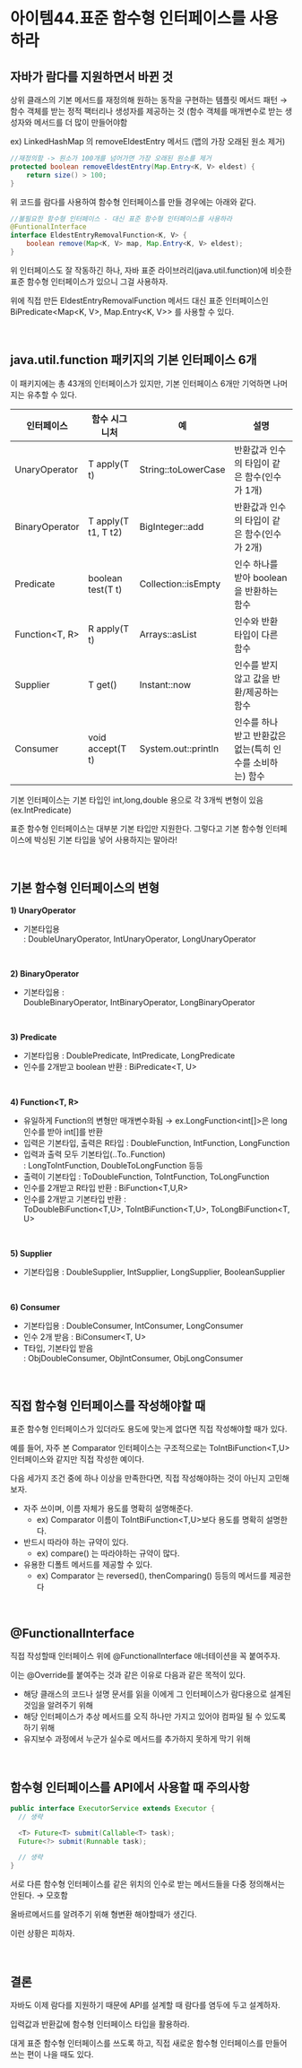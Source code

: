 # 아이템44.표준 함수형 인터페이스를 사용하라

## **자바가 람다를 지원하면서 바뀐 것**

상위 클래스의 기본 메서드를 재정의해 원하는 동작을 구현하는 템플릿 메서드 패턴 → 함수 객체를 받는 정적 팩터리나 생성자를 제공하는 것 (함수 객체를 매개변수로 받는 생성자와 메서드를 더 많이 만들어야함

ex) LinkedHashMap 의 removeEldestEntry 메서드 (맵의 가장 오래된 원소 제거)

```java
//재정의함 -> 원소가 100개를 넘어가면 가장 오래된 원소를 제거 
protected boolean removeEldestEntry(Map.Entry<K, V> eldest) {
    return size() > 100;
}
```

위 코드를 람다를 사용하여 함수형 인터페이스를 만들 경우에는 아래와 같다.

```java
//불필요한 함수형 인터페이스 - 대신 표준 함수형 인터페이스를 사용하라
@FuntionalInterface 
interface EldestEntryRemovalFunction<K, V> {
    boolean remove(Map<K, V> map, Map.Entry<K, V> eldest);
}
```

위 인터페이스도 잘 작동하긴 하나, 자바 표준 라이브러리(java.util.function)에 비슷한 표준 함수형 인터페이스가 있으니 그걸 사용하자.

위에 직접 만든 EldestEntryRemovalFunction 메서드 대신 표준 인터페이스인 BiPredicate<Map<K, V>, Map.Entry<K, V>> 를 사용할 수 있다.

<br>

## java.util.function 패키지의 기본 인터페이스 6개

이 패키지에는 총 43개의 인터페이스가 있지만, 기본 인터페이스 6개만 기억하면 나머지는 유추할 수 있다.

| 인터페이스 | 함수 시그니처 | 예 | 설명 |
| --- | --- | --- | --- |
| UnaryOperator<T> | T apply(T t) | String::toLowerCase | 반환값과 인수의 타입이 같은 함수(인수가 1개) |
| BinaryOperator<T> | T apply(T t1, T t2) | BigInteger::add | 반환값과 인수의 타입이 같은 함수(인수가 2개) |
| Predicate<T> | boolean test(T t) | Collection::isEmpty | 인수 하나를 받아 boolean을 반환하는 함수 |
| Function<T, R> | R apply(T t) | Arrays::asList | 인수와 반환 타입이 다른 함수 |
| Supplier<T> | T get() | Instant::now | 인수를 받지 않고 값을 반환/제공하는 함수 |
| Consumer<T> | void accept(T t) | System.out::println | 인수를 하나 받고 반환값은 없는(특히 인수를 소비하는) 함수 |

기본 인터페이스는 기본 타입인 int,long,double 용으로 각 3개씩 변형이 있음(ex.IntPredicate)

표준 함수형 인터페이스는 대부분 기본 타입만 지원한다. 그렇다고 기본 함수형 인터페이스에 박싱된 기본 타입을 넣어 사용하지는 말아라!

<br>

## **기본 함수형 인터페이스의 변형**

**1) UnaryOperator<T>**

- 기본타입용 : DoubleUnaryOperator, IntUnaryOperator, LongUnaryOperator

<br>

**2) BinaryOperator<T>**

- 기본타입용 : DoubleBinaryOperator, IntBinaryOperator, LongBinaryOperator

<br>

**3) Predicate<T>**

- 기본타입용 : DoublePredicate, IntPredicate, LongPredicate
- 인수를 2개받고 boolean 반환 : BiPredicate<T, U>

<br>

**4) Function<T, R>**

- 유일하게 Function의 변형만 매개변수화됨 → ex.LongFunction<int[]>은 long 인수를 받아 int[]를 반환
- 입력은 기본타입, 출력은 R타입 : DoubleFunction<R>, IntFunction<R>, LongFunction<R>
- 입력과 출력 모두 기본타입(..To..Function) : LongToIntFunction, DoubleToLongFunction 등등
- 출력이 기본타입 : ToDoubleFunction<T>, ToIntFunction<T>, ToLongFunction<T>
- 인수를 2개받고 R타입 반환 : BiFunction<T,U,R>
- 인수를 2개받고 기본타입 반환 : ToDoubleBiFunction<T,U>, ToIntBiFunction<T,U>, ToLongBiFunction<T,U>

<br>

**5) Supplier<T>**

- 기본타입용 : DoubleSupplier, IntSupplier, LongSupplier, BooleanSupplier

<br>

**6) Consumer<T>**

- 기본타입용 : DoubleConsumer, IntConsumer, LongConsumer
- 인수 2개 받음 : BiConsumer<T, U>
- T타입, 기본타입 받음 : ObjDoubleConsumer<T>, ObjIntConsumer<T>, ObjLongConsumer<T>

<br>

## **직접 함수형 인터페이스를 작성해야할 때**

표준 함수형 인터페이스가 있더라도 용도에 맞는게 없다면 직접 작성해야할 때가 있다.

예를 들어, 자주 본 Comparator<T> 인터페이스는 구조적으로는 ToIntBiFunction<T,U> 인터페이스와 같지만 직접 작성한 예이다. 

다음 세가지 조건 중에 하나 이상을 만족한다면, 직접 작성해야하는 것이 아닌지 고민해보자.

- 자주 쓰이며, 이름 자체가 용도를 명확히 설명해준다.
    - ex) Comparator<T> 이름이 ToIntBiFunction<T,U>보다 용도를 명확히 설명한다.
- 반드시 따라야 하는 규약이 있다.
    - ex) compare() 는 따라야하는 규약이 많다.
- 유용한 디폴트 메서드를 제공할 수 있다.
    - ex) Comparator<T> 는 reversed(), thenComparing() 등등의 메서드를 제공한다

<br>

## **@FunctionalInterface**

직접 작성할때 인터페이스 위에 @FunctionalInterface 애너테이션을 꼭 붙여주자.

이는 @Override를 붙여주는 것과 같은 이유로 다음과 같은 목적이 있다.

- 해당 클래스의 코드나 설명 문서를 읽을 이에게 그 인터페이스가 람다용으로 설계된 것임을 알려주기 위해
- 해당 인터페이스가 추상 메서드를 오직 하나만 가지고 있어야 컴파일 될 수 있도록 하기 위해
- 유지보수 과정에서 누군가 실수로 메서드를 추가하지 못하게 막기 위해

<br>

## 함수형 인터페이스를 API에서 사용할 때 주의사항

```java
public interface ExecutorService extends Executor {
  // 생략

  <T> Future<T> submit(Callable<T> task);
  Future<?> submit(Runnable task);

  // 생략
}
```

서로 다른 함수형 인터페이스를 같은 위치의 인수로 받는 메서드들을 다중 정의해서는 안된다. → 모호함 

올바르메서드를 알려주기 위해 형변환 해야할때가 생긴다. 

이런 상황은 피하자.

<br>

## **결론**

자바도 이제 람다를 지원하기 때문에 API를 설계할 때 람다를 염두에 두고 설계하자.

입력값과 반환값에 함수형 인터페이스 타입을 활용하라.

대게 표준 함수형 인터페이스를 쓰도록 하고, 직접 새로운 함수형 인터페이스를 만들어 쓰는 편이 나을 때도 있다.